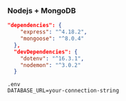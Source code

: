 ### Nodejs + MongoDB

```json
"dependencies": {
    "express": "^4.18.2",
    "mongoose": "^8.0.4"
  },
  "devDependencies": {
    "dotenv": "^16.3.1",
    "nodemon": "^3.0.2"
  }
```

```
.env
DATABASE_URL=your-connection-string
```
